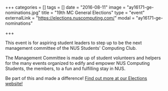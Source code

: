 +++
categories = []
tags = []
date = "2016-08-11"
image = "ay16171-ge-nominations.jpg"
title = "19th MC General Elections"
type = "event"
externalLink = "https://elections.nuscomputing.com/"
modal = "ay16171-ge-nominations"

+++

This event is for aspiring student leaders to step up to be the next management committee of the NUS Students' Computing Club.

The Management Committee is made up of student volunteers and helpers for the many events organized to edify and empower NUS Computing Students, the members, to a fun and fulfilling stay in NUS.

Be part of this and made a difference! [Find out more at our Elections website!](https://elections.nuscomputing.com/)
